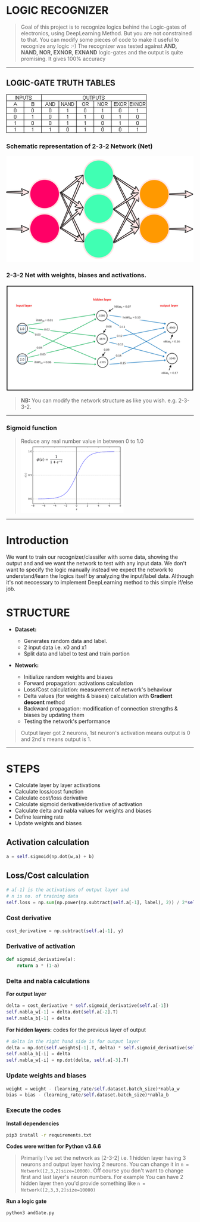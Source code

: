 # LOGIC RECOGNIZER
> Goal of this project is to recognize logics behind the Logic-gates 
> of electronics, using DeepLearning Method. But you are not constrained
> to that. You can modify some pieces of code to make it useful to recognize 
> any logic :-)
> The recognizer was tested against **AND, NAND, NOR, EXNOR, EXNAND**
> logic-gates and the output is quite promising. It gives 100% accuracy
---

## LOGIC-GATE TRUTH TABLES
![image](/img/truth_table.gif)

### Schematic representation of 2-3-2 Network (Net)

![image](/img/2-3-2net.png)

### 2-3-2 Net with weights, biases and activations.

![image](/img/2-3-2detailnet.jpg)

> **NB:** You can modify the network structure as like you wish. e.g. 2-3-3-2.
---

### Sigmoid function
> Reduce any real number value in between 0 to 1.0
![image](/img/sigmoid.png)


---
# Introduction
We want to train our recognizer/classifer with some data, showing the output and and we want 
the network to test with any input data. We don't want to specify the logic manually instead we expect the network to understand/learn the logics itself by analyzing the input/label data. Although it's not neccessary to implement DeepLearning method to this simple if/else
job.

# STRUCTURE
* **Dataset:** 
	* Generates random data and label.
	* 2 input data i.e. x0 and x1
	* Split data and label to test and train portion

* **Network:**
	* Initialize random weights and biases
	* Forward propagation: activations calculation
	* Loss/Cost calculation: measurement of network's behaviour
	* Delta values (for weights & biases) calculation with **Gradient descent** method
	* Backward propagation: modification of connection strengths & biases by updating them
	* Testing the network's performance

> Output layer got 2 neurons, 1st neuron's activation means output is 0 and 2nd's means output is 1.
---

# STEPS
* Calculate layer by layer activations
* Calculate loss/cost function
* Calculate cost/loss derivative
* Calculate sigmoid derivative/derivative of activation
* Calculate delta and nabla values for weights and biases
* Define learning rate
* Update weights and biases

## Activation calculation
```python
a = self.sigmoid(np.dot(w,a) + b)
```
## Loss/Cost calculation
```python
# a[-1] is the activations of output layer and
# n is no. of training data
self.loss = np.sum(np.power(np.subtract(self.a[-1], label), 2)) / 2*self.dataset.batch_size
```
### Cost derivative
```python
cost_derivative = np.subtract(self.a[-1], y)
```
### Derivative of activation
```python
def sigmoid_derivative(a):
	return a * (1-a)
```

### Delta and nabla calculations
**For output layer**
```python
delta = cost_derivative * self.sigmoid_derivative(self.a[-1])
self.nabla_w[-1] = delta.dot(self.a[-2].T)
self.nabla_b[-1] = delta
```
**For hidden layers:** codes for the previous layer of output
```python
# delta in the right hand side is for output layer
delta = np.dot(self.weights[-1].T, delta) * self.sigmoid_derivative(self.a[-2])
self.nabla_b[-i] = delta
self.nabla_w[-i] = np.dot(delta, self.a[-3].T)
```

### Update weights and biases
```python
weight = weight - (learning_rate/self.dataset.batch_size)*nabla_w
bias = bias - (learning_rate/self.dataset.batch_size)*nabla_b
```


### Execute the codes

**Install dependencies**
```bash
pip3 install -r requirements.txt
```
**Codes were written for Python v3.6.6**

> Primarily I've set the network as [2-3-2] i.e. 1 hidden layer having 3 neurons and output
> layer having 2 neurons. You can change it in `n = Network([2,3,2]size=10000)`. 
> Off course you don't want to change first and last layer's neuron numbers. For 
> example You can have 2 hidden layer then you'd provide something like
> `n = Network([2,3,3,2]size=10000)`




**Run a logic gate**
```bash
python3 andGate.py
```